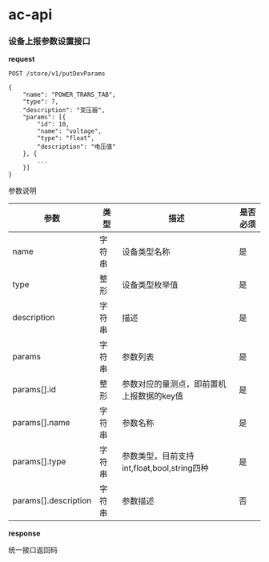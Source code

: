 # ac-api

### 设备上报参数设置接口

**request**
```
POST /store/v1/putDevParams

{
	"name": "POWER_TRANS_TAB",
	"type": 7,
	"description": "变压器",
	"params": [{
		"id": 10,
		"name": "voltage",
		"type": "float",
		"description": "电压值"
	}, {
		...
	}]
}
```

参数说明

| 参数 | 类型 | 描述 | 是否必须 |
| -- | -- | -- | -- |
|name|字符串|设备类型名称|是|
|type|整形|设备类型枚举值|是|
|description|字符串|描述|是|
|params|字符串|参数列表|是|
|params[].id|整形|参数对应的量测点，即前置机上报数据的key值|是|
|params[].name|字符串|参数名称|是|
|params[].type|字符串|参数类型，目前支持int,float,bool,string四种|是|
|params[].description|字符串|参数描述|否|

**response**

统一接口返回码

